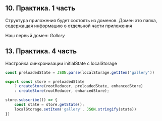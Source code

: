 ## 10. Практика. 1 часть

Структура приложения будет состоять из доменов.
Домен это папка, содержащая информацию о отдельной части приложения

Наш первый домен: _Gallery_

## 13. Практика. 4 часть
Настройка синхронизации initialState с localStorage
```javascript
const preloadedState = JSON.parse(localStorage.getItem('gallery'))

export const store = preloadedState
    ? createStore(rootReducer, preloadedState, enhancedStore)
    : createStore(rootReducer, enhancedStore);

store.subscribe(() => {
    const state = store.getState();
    localStorage.setItem('gallery', JSON.stringify(state))
})
```

